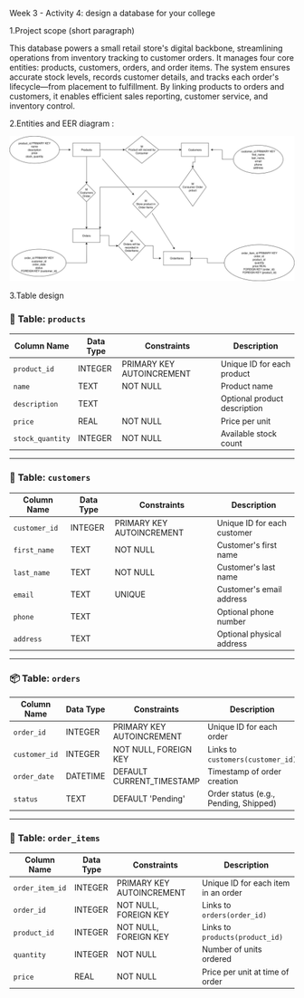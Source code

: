 Week 3 - Activity 4: design a database for your college

1.Project scope (short paragraph)

This database powers a small retail store's digital backbone, streamlining operations from inventory tracking to customer orders. It manages four core entities: products, customers, orders, and order items. The system ensures accurate stock levels, records customer details, and tracks each order's lifecycle—from placement to fulfillment. By linking products to orders and customers, it enables efficient sales reporting, customer service, and inventory control.

2.Entities and EER diagram : 

![Database Schema](./Diagram.svg)

3.Table design

### 🧾 **Table: `products`**
| Column Name      | Data Type | Constraints                  | Description                        |
|------------------|-----------|------------------------------|------------------------------------|
| `product_id`     | INTEGER   | PRIMARY KEY AUTOINCREMENT    | Unique ID for each product         |
| `name`           | TEXT      | NOT NULL                     | Product name                       |
| `description`    | TEXT      |                              | Optional product description       |
| `price`          | REAL      | NOT NULL                     | Price per unit                     |
| `stock_quantity` | INTEGER   | NOT NULL                     | Available stock count              |

---

### 👤 **Table: `customers`**
| Column Name   | Data Type | Constraints               | Description                      |
|---------------|-----------|---------------------------|----------------------------------|
| `customer_id` | INTEGER   | PRIMARY KEY AUTOINCREMENT | Unique ID for each customer      |
| `first_name`  | TEXT      | NOT NULL                  | Customer's first name            |
| `last_name`   | TEXT      | NOT NULL                  | Customer's last name             |
| `email`       | TEXT      | UNIQUE                    | Customer's email address         |
| `phone`       | TEXT      |                           | Optional phone number            |
| `address`     | TEXT      |                           | Optional physical address        |

---

### 📦 **Table: `orders`**
| Column Name   | Data Type | Constraints               | Description                          |
|---------------|-----------|---------------------------|--------------------------------------|
| `order_id`    | INTEGER   | PRIMARY KEY AUTOINCREMENT | Unique ID for each order             |
| `customer_id` | INTEGER   | NOT NULL, FOREIGN KEY     | Links to `customers(customer_id)`    |
| `order_date`  | DATETIME  | DEFAULT CURRENT_TIMESTAMP | Timestamp of order creation          |
| `status`      | TEXT      | DEFAULT 'Pending'         | Order status (e.g., Pending, Shipped)|

---

### 🧮 **Table: `order_items`**
| Column Name     | Data Type | Constraints               | Description                          |
|------------------|-----------|---------------------------|--------------------------------------|
| `order_item_id`  | INTEGER   | PRIMARY KEY AUTOINCREMENT | Unique ID for each item in an order  |
| `order_id`       | INTEGER   | NOT NULL, FOREIGN KEY     | Links to `orders(order_id)`          |
| `product_id`     | INTEGER   | NOT NULL, FOREIGN KEY     | Links to `products(product_id)`      |
| `quantity`       | INTEGER   | NOT NULL                  | Number of units ordered              |
| `price`          | REAL      | NOT NULL                  | Price per unit at time of order      |
